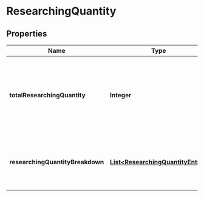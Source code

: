 # ResearchingQuantity

## Properties
Name | Type | Description | Notes
------------ | ------------- | ------------- | -------------
**totalResearchingQuantity** | **Integer** | The total number of units currently being researched in Amazon&#x27;s fulfillment network. |  [optional]
**researchingQuantityBreakdown** | [**List&lt;ResearchingQuantityEntry&gt;**](ResearchingQuantityEntry.md) | A list of quantity details for items currently being researched. |  [optional]
